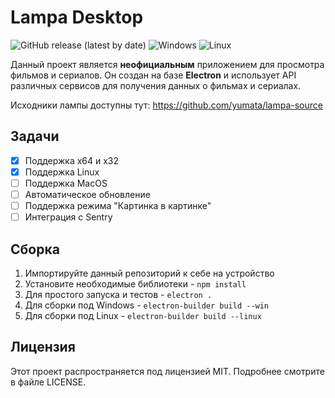 # Lampa Desktop

<img alt="GitHub release (latest by date)" src="https://img.shields.io/github/downloads/GideonWhite1029/lampa-desktop/release/total?style=flat-square"> <img alt="Windows" src="https://img.shields.io/badge/-Windows-blue?style=flat-square&logo=windows&logoColor=white" /> <img alt="Linux" src="https://img.shields.io/badge/-Linux-yellow?style=flat-square&logo=linux&logoColor=white" />


Данный проект является **неофициальным** приложением для просмотра фильмов и сериалов. Он создан на базе **Electron** и использует API различных сервисов для получения данных о фильмах и сериалах.

Исходники лампы доступны тут: https://github.com/yumata/lampa-source

## Задачи

- [x] Поддержка x64 и x32
- [x] Поддержка Linux
- [ ] Поддержка MacOS
- [ ] Автоматическое обновление
- [ ] Поддержка режима "Картинка в картинке"
- [ ] Интеграция с Sentry

## Сборка

1. Импортируйте данный репозиторий к себе на устройство
2. Установите необходимые библиотеки - `npm install`
3. Для простого запуска и тестов - `electron .`
4. Для сборки под Windows - `electron-builder build --win`
5. Для сборки под Linux - `electron-builder build --linux`

## Лицензия

Этот проект распространяется под лицензией MIT. Подробнее смотрите в файле LICENSE.
